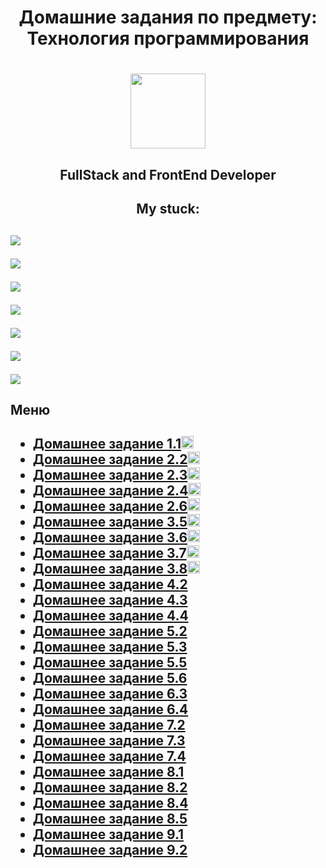  <h1 align = "center">Домашние задания по предмету: Технология программирования <h1>
  <p align = "center"><img    src="https://simpleicons.org/icons/github.svg" height="120"/><p>
 <h2 align = "center">FullStack and FrontEnd Developer<h2>
 <h2 align = "center">My stuck:<h2>
 <p><img src="https://img.shields.io/badge/react-%2320232a.svg?style=for-the-badge&logo=react&logoColor=%2361DAFB"/><p>
 <p><img src="https://img.shields.io/badge/SASS-hotpink.svg?style=for-the-badge&logo=SASS&logoColor=white"/><p>
 <p><img src="https://img.shields.io/badge/Visual%20Studio%20Code-0078d7.svg?style=for-the-badge&logo=visual-studio-code&logoColor=white"/><p>
 <p><img src="https://img.shields.io/badge/c++-%2300599C.svg?style=for-the-badge&logo=c%2B%2B&logoColor=white"/><p>
 <p><img src="https://img.shields.io/badge/javascript-%23323330.svg?style=for-the-badge&logo=javascript&logoColor=%23F7DF1E"/><p>
 <p><img src="https://img.shields.io/badge/html5-%23E34F26.svg?style=for-the-badge&logo=html5&logoColor=white"/><p>
  <p><img src="https://img.shields.io/badge/css3-%231572B6.svg?style=for-the-badge&logo=css3&logoColor=white"/><p>
<h2>Меню<h2>

  <ul list-style-type = "disk">
    <li><a href="https://github.com/Arnuma/programm-tech_Zinyakov-N.V/blob/HomeWork_1.1/main.cpp">Домашнее задание 1.1<img src="https://cdn-icons-png.flaticon.com/512/1828/1828520.png" height="20"/></a></li>
    <li><a href="https://github.com/Arnuma/programm-tech_Zinyakov-N.V/blob/HomeWork_2.2/main.cpp">Домашнее задание 2.2<img src="https://cdn-icons-png.flaticon.com/512/1828/1828520.png" height="20"/></a></li>
    <li><a href="https://github.com/Arnuma/programm-tech_Zinyakov-N.V/blob/HomeWork_2.3/main.cpp">Домашнее задание 2.3<img src="https://cdn-icons-png.flaticon.com/512/1828/1828520.png" height="20"/></a></li>
    <li><a href="https://github.com/Arnuma/programm-tech_Zinyakov-N.V/tree/HomeWork_2.4">Домашнее задание 2.4<img src="https://cdn-icons-png.flaticon.com/512/1828/1828520.png" height="20"/></a></li>
    <li><a href="https://github.com/Arnuma/programm-tech_Zinyakov-N.V/tree/HomeWork_2.6">Домашнее задание 2.6<img src="https://cdn-icons-png.flaticon.com/512/1828/1828520.png" height="20"/></a></li>
    <li><a href="https://github.com/Arnuma/programm-tech_Zinyakov-N.V/tree/HomeWork_3.5">Домашнее задание 3.5<img src="https://cdn-icons-png.flaticon.com/512/1828/1828520.png" height="20"/></a></li>
    <li><a href="https://github.com/Arnuma/programm-tech_Zinyakov-N.V/tree/HomeWork_3.6">Домашнее задание 3.6<img src="https://cdn-icons-png.flaticon.com/512/1828/1828520.png" height="20"/></a></li>
    <li><a href="https://github.com/Arnuma/programm-tech_Zinyakov-N.V/tree/HomeWork_3.7">Домашнее задание 3.7<img src="https://cdn-icons-png.flaticon.com/512/1828/1828520.png" height="20"/></a></li>
    <li><a href="https://github.com/Arnuma/programm-tech_Zinyakov-N.V/tree/HomeWork_3.8">Домашнее задание 3.8<img src="https://cdn-icons-png.flaticon.com/512/1828/1828520.png" height="20"/></a></li>
    <li><a href="https://github.com/Arnuma/programm-tech_Zinyakov-N.V/tree/HomeWork_4.2">Домашнее задание 4.2</a></li>
    <li><a href="https://github.com/Arnuma/programm-tech_Zinyakov-N.V/tree/HomeWork_4.3">Домашнее задание 4.3</a></li>
    <li><a href="https://github.com/Arnuma/programm-tech_Zinyakov-N.V/tree/HomeWork_4.4">Домашнее задание 4.4</a></li>
    <li><a href="https://github.com/Arnuma/programm-tech_Zinyakov-N.V/tree/HomeWork_5.2">Домашнее задание 5.2</a></li>
    <li><a href="https://github.com/Arnuma/programm-tech_Zinyakov-N.V/tree/HomeWork_5.3">Домашнее задание 5.3</a></li>
    <li><a href="https://github.com/Arnuma/programm-tech_Zinyakov-N.V/tree/HomeWork_5.5">Домашнее задание 5.5</a></li>
    <li><a href="https://github.com/Arnuma/programm-tech_Zinyakov-N.V/tree/HomeWork_5.6">Домашнее задание 5.6</a></li>
    <li><a href="https://github.com/Arnuma/programm-tech_Zinyakov-N.V/tree/HomeWork_6.3">Домашнее задание 6.3</a></li>
    <li><a href="https://github.com/Arnuma/programm-tech_Zinyakov-N.V/tree/HomeWork_6.4">Домашнее задание 6.4</a></li>
    <li><a href="https://github.com/Arnuma/programm-tech_Zinyakov-N.V/tree/HomeWork_7.2">Домашнее задание 7.2</a></li>
    <li><a href="https://github.com/Arnuma/programm-tech_Zinyakov-N.V/tree/HomeWork_7.3">Домашнее задание 7.3</a></li>
    <li><a href="https://github.com/Arnuma/programm-tech_Zinyakov-N.V/tree/HomeWork_7.4">Домашнее задание 7.4</a></li>
    <li><a href="https://github.com/Arnuma/programm-tech_Zinyakov-N.V/tree/HomeWork_8.1">Домашнее задание 8.1</a></li>
    <li><a href="https://github.com/Arnuma/programm-tech_Zinyakov-N.V/tree/HomeWork_8.2">Домашнее задание 8.2</a></li>
    <li><a href="https://github.com/Arnuma/programm-tech_Zinyakov-N.V/tree/HomeWork_8.4">Домашнее задание 8.4</a></li>
    <li><a href="https://github.com/Arnuma/programm-tech_Zinyakov-N.V/tree/HomeWork_8.5">Домашнее задание 8.5</a></li>
    <li><a href="https://github.com/Arnuma/programm-tech_Zinyakov-N.V/tree/HomeWork_9.1">Домашнее задание 9.1</a></li>
    <li><a href="https://github.com/Arnuma/programm-tech_Zinyakov-N.V/tree/HomeWork_9.2">Домашнее задание 9.2</a></li>
  </ul>
